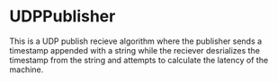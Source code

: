 # UDPPublisher

This is a UDP publish recieve algorithm where the publisher sends a timestamp appended with a string while the reciever desrializes the timestamp from the string and attempts to calculate the latency of the machine.
